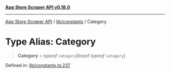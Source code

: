 [**App Store Scraper API v0.18.0**](../../../README.md)

***

[App Store Scraper API](../../../modules.md) / [lib/constants](../README.md) / Category

# Type Alias: Category

> **Category** = *typeof* `category`\[keyof *typeof* `category`\]

Defined in: [lib/constants.ts:237](https://github.com/facundoolano/app-store-scraper/blob/1e0c65b171e0bad4a38692c4616a992bb494cdd4/lib/constants.ts#L237)
